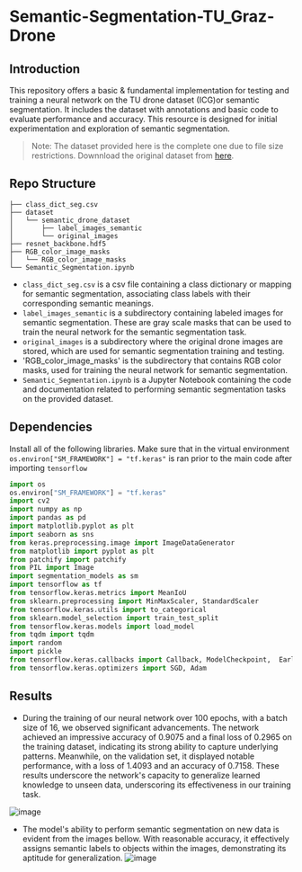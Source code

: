 # Semantic-Segmentation-TU_Graz-Drone
## Introduction
This repository offers a basic & fundamental implementation for testing and training a neural network on the TU drone dataset (ICG)or semantic segmentation. It includes the dataset with annotations and basic code to evaluate performance and accuracy. This resource is designed for initial experimentation and exploration of semantic segmentation.
> Note: The dataset provided here is the complete one due to file size restrictions. Downnload the original dataset from [here](https://www.tugraz.at/index.php?id=22387).

## Repo Structure
```
├── class_dict_seg.csv
├── dataset
│   └── semantic_drone_dataset
│       ├── label_images_semantic
│       └── original_images
├── resnet_backbone.hdf5
├── RGB_color_image_masks
│   └── RGB_color_image_masks
└── Semantic_Segmentation.ipynb

```
- `class_dict_seg.csv` is a csv file containing a class dictionary or mapping for semantic segmentation, associating class labels with their corresponding semantic meanings.
- `label_images_semantic` is a subdirectory containing labeled images for semantic segmentation. These are gray scale masks that can be used to train the neural network for the semantic segmentation task.
- `original_images` is a subdirectory where the original drone images are stored, which are used for semantic segmentation training and testing.
- 'RGB_color_image_masks' is the subdirectory that contains RGB color masks, used for training the neural network for semantic segmentation.
- `Semantic_Segmentation.ipynb` is a Jupyter Notebook containing the code and documentation related to performing semantic segmentation tasks on the provided dataset.

## Dependencies
Install all of the following libraries. Make sure that in the virtual environment `os.environ["SM_FRAMEWORK"] = "tf.keras"` is ran prior to the main code after importing `tensorflow `
```py
import os
os.environ["SM_FRAMEWORK"] = "tf.keras"
import cv2
import numpy as np
import pandas as pd
import matplotlib.pyplot as plt
import seaborn as sns
from keras.preprocessing.image import ImageDataGenerator
from matplotlib import pyplot as plt
from patchify import patchify
from PIL import Image
import segmentation_models as sm
import tensorflow as tf
from tensorflow.keras.metrics import MeanIoU
from sklearn.preprocessing import MinMaxScaler, StandardScaler
from tensorflow.keras.utils import to_categorical
from sklearn.model_selection import train_test_split
from tensorflow.keras.models import load_model
from tqdm import tqdm
import random
import pickle
from tensorflow.keras.callbacks import Callback, ModelCheckpoint,  EarlyStopping
from tensorflow.keras.optimizers import SGD, Adam
```
## Results
- During the training of our neural network over 100 epochs, with a batch size of 16, we observed significant advancements. The network achieved an impressive accuracy of 0.9075 and a final loss of 0.2965 on the training dataset, indicating its strong ability to capture underlying patterns. Meanwhile, on the validation set, it displayed notable performance, with a loss of 1.4093 and an accuracy of 0.7158. These results underscore the network's capacity to generalize learned knowledge to unseen data, underscoring its effectiveness in our training task.

![image](https://github.com/dawn-mathew/Semantic-Segmentation-TU_Graz-Drone/assets/150279674/47832464-3c56-4497-875f-828a1b57a9ff)
- The model's ability to perform semantic segmentation on new data is evident from the images bellow. With reasonable accuracy, it effectively assigns semantic labels to objects within the images, demonstrating its aptitude for generalization.
![image](https://github.com/dawn-mathew/Semantic-Segmentation-TU_Graz-Drone/assets/150279674/e4545d99-e95f-49f3-825e-b9c7b7502dfe)


